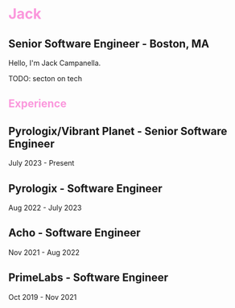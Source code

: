 <h1 style="color: #fb97dc">Jack</h1>

## Senior Software Engineer - Boston, MA

Hello, I'm Jack Campanella.

TODO: secton on tech

<h2 style="color: #fb97dc">Experience</h2>

## Pyrologix/Vibrant Planet - Senior Software Engineer

July 2023 - Present

## Pyrologix - Software Engineer

Aug 2022 - July 2023

## Acho - Software Engineer

Nov 2021 - Aug 2022

## PrimeLabs - Software Engineer

Oct 2019 - Nov 2021
